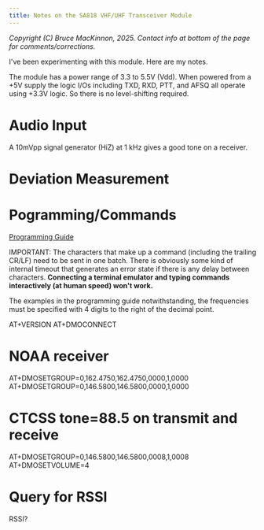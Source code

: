 ```yaml
---
title: Notes on the SA818 VHF/UHF Transceiver Module
---
```

_Copyright (C) Bruce MacKinnon, 2025.  Contact info at bottom of the page for comments/corrections._

I've been experimenting with this module. Here are my notes.

The module has a power range of 3.3 to 5.5V (Vdd). When powered from a +5V
supply the logic I/Os including TXD, RXD, PTT, and AFSQ all operate using
+3.3V logic. So there is no level-shifting required.

# Audio Input

A 10mVpp signal generator (HiZ) at 1 kHz gives a good tone on a receiver.

# Deviation Measurement



# Pogramming/Commands

[Programming Guide](https://www.qsl.net/ta2ei/devreler/sa818/SA818%20programming%20manual.pdf)

IMPORTANT: The characters that make up a command (including the trailing CR/LF)
need to be sent in one batch. There is obviously some kind of internal timeout
that generates an error state if there is any delay between characters.
**Connecting a terminal emulator and typing commands
interactively (at human speed) won't work.**

The examples in the programming guide notwithstanding, the frequencies must be
specified with 4 digits to the right of the decimal point.

AT+VERSION
AT+DMOCONNECT
# NOAA receiver
AT+DMOSETGROUP=0,162.4750,162.4750,0000,1,0000
AT+DMOSETGROUP=0,146.5800,146.5800,0000,1,0000
# CTCSS tone=88.5 on transmit and receive
AT+DMOSETGROUP=0,146.5800,146.5800,0008,1,0008
AT+DMOSETVOLUME=4
# Query for RSSI
RSSI?


